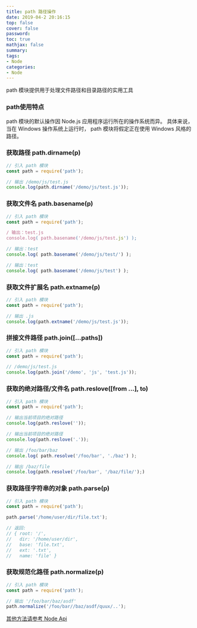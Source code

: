 ```yaml
---
title: path 路径操作
date: 2019-04-2 20:16:15
top: false
cover: false
password:
toc: true
mathjax: false
summary: 
tags:
- Node
categories:
- Node
---
```


path 模块提供用于处理文件路径和目录路径的实用工具<br/>

### path使用特点

path 模块的默认操作因 Node.js 应用程序运行所在的操作系统而异。 具体来说，当在 Windows 操作系统上运行时， path 模块将假定正在使用 Windows 风格的路径。<br/>

### 获取路径	path.dirname(p) <br/>
```js
// 引入 path 模块
const path = require('path');

// 输出 /demo/js/test.js
console.log(path.dirname('/demo/js/test.js'));

```

### 获取文件名 path.basename(p) <br/>
```js
// 引入 path 模块
const path = require('path');

/ 输出：test.js
console.log( path.basename('/demo/js/test.js') );

// 输出：test
console.log( path.basename('/demo/js/test/') );

// 输出：test
console.log( path.basename('/demo/js/test') );
```

### 获取文件扩展名 path.extname(p) <br/>
```js
// 引入 path 模块
const path = require('path');

// 输出 .js
console.log(path.extname('/demo/js/test.js'));
```

### 拼接文件路径 path.join([...paths])<br/>
```js
// 引入 path 模块
const path = require('path');

// /demo/js/test.js
console.log(path.join('/demo', 'js', 'test.js'));
```

### 获取的绝对路径/文件名 path.reslove([from ...], to)<br/>
```js
// 引入 path 模块
const path = require('path');

// 输出当前项目的绝对路径
console.log(path.reslove(''));

// 输出当前项目的绝对路径
console.log(path.reslove('.'));

// 输出 /foo/bar/baz
console.log( path.resolve('/foo/bar', './baz') );

// 输出 /baz/file
console.log(path.resolve('/foo/bar', '/baz/file/');)
```

### 获取路径字符串的对象 path.parse(p)<br/>
```js
// 引入 path 模块
const path = require('path');

path.parse('/home/user/dir/file.txt');

// 返回:
// { root: '/',
//   dir: '/home/user/dir',
//   base: 'file.txt',
//   ext: '.txt',
//   name: 'file' }

```

### 获取规范化路径 path.normalize(p)<br/>
```js
// 引入 path 模块
const path = require('path');

// 输出 '/foo/bar/baz/asdf'
path.normalize('/foo/bar//baz/asdf/quux/..');
```



<a href="https://nodejs.org/docs/latest-v9.x/api/path.html">其他方法请参考 Node Api </a><br/>


